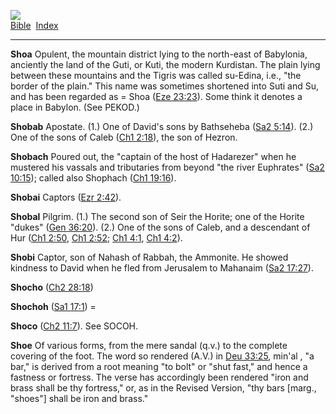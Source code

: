 [![](../../cdshop/ithlogo.png)](../../index)  
[Bible](../index)  [Index](index) 

------------------------------------------------------------------------

<span id="000">**Shoa**</span> Opulent, the mountain district lying to
the north-east of Babylonia, anciently the land of the Guti, or Kuti,
the modern Kurdistan. The plain lying between these mountains and the
Tigris was called su-Edina, i.e., "the border of the plain." This name
was sometimes shortened into Suti and Su, and has been regarded as =
Shoa ([Eze 23:23](../kjv/eze023.htm#023)). Some think it denotes a place
in Babylon. (See PEKOD.)

<span id="001">**Shobab**</span> Apostate. (1.) One of David's sons by
Bathseheba ([Sa2 5:14](../kjv/sa2005.htm#014)). (2.) One of the sons of
Caleb ([Ch1 2:18](../kjv/ch1002.htm#018)), the son of Hezron.

<span id="002">**Shobach**</span> Poured out, the "captain of the host
of Hadarezer" when he mustered his vassals and tributaries from beyond
"the river Euphrates" ([Sa2 10:15](../kjv/sa2010.htm#015)); called also
Shophach ([Ch1 19:16](../kjv/ch1019.htm#016)).

<span id="003">**Shobai**</span> Captors ([Ezr
2:42](../kjv/ezr002.htm#042)).

<span id="004">**Shobal**</span> Pilgrim. (1.) The second son of Seir
the Horite; one of the Horite "dukes" ([Gen
36:20](../kjv/gen036.htm#020)). (2.) One of the sons of Caleb, and a
descendant of Hur ([Ch1 2:50](../kjv/ch1002.htm#050), [Ch1
2:52](../kjv/ch1002.htm#052); [Ch1 4:1](../kjv/ch1004.htm#001), [Ch1
4:2](../kjv/ch1004.htm#002)).

<span id="005">**Shobi**</span> Captor, son of Nahash of Rabbah, the
Ammonite. He showed kindness to David when he fled from Jerusalem to
Mahanaim ([Sa2 17:27](../kjv/sa2017.htm#027)).

<span id="006">**Shocho**</span> ([Ch2 28:18](../kjv/ch2028.htm#018))

<span id="007">**Shochoh**</span> ([Sa1 17:1](../kjv/sa1017.htm#001)) =

<span id="008">**Shoco**</span> ([Ch2 11:7](../kjv/ch2011.htm#007)). See
SOCOH.

<span id="009">**Shoe**</span> Of various forms, from the mere sandal
(q.v.) to the complete covering of the foot. The word so rendered (A.V.)
in [Deu 33:25](../kjv/deu033.htm#025), min'al , "a bar," is derived from
a root meaning "to bolt" or "shut fast," and hence a fastness or
fortress. The verse has accordingly been rendered "iron and brass shall
be thy fortress," or, as in the Revised Version, "thy bars \[marg.,
"shoes"\] shall be iron and brass."
